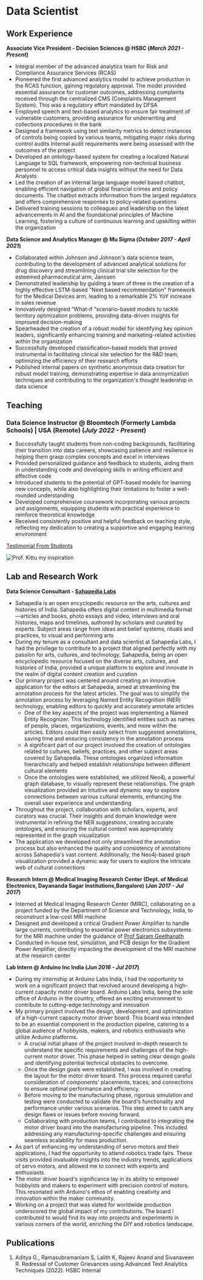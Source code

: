 # Data Scientist

## Work Experience
**Associate Vice President - Decision Sciences @ HSBC (_March 2021 - Present_)**
- Integral member of the advanced analytics team for Risk and Compliance Assurance Services (RCAS)
- Pioneered the first advanced analytics model to achieve production in the RCAS function, gaining regulatory approval. The model provided 
essential assurance for customer outcomes, addressing complaints received through the centralized CMS (Complaints Management System). This was a regulatory effort mandated by DFSA
- Employed speech and text-based analytics to ensure fair treatment of vulnerable customers, providing assurance for underwriting and 
collections procedures in the bank
- Designed a framework using text similarity metrics to detect instances of controls being copied by various teams, mitigating major risks during 
control audits Internal audit requirements were being assessed with the outcomes of the project
- Developed an ontology-based system for creating a localized Natural Language to SQL framework, empowering non-technical business 
personnel to access critical data insights without the need for Data Analysts
- Led the creation of an internal large language model based chatbot, enabling efficient navigation of global financial crimes and policy 
documents. The chatbot extracts information from the largest regulators and offers comprehensive responses to policy-related questions
- Delivered training sessions to colleagues and leadership on the latest advancements in AI and the foundational principles of Machine Learning,
fostering a culture of continuous learning and upskilling within the organization

**Data Science and Analytics Manager @ Mu Sigma (_October 2017 - April 2021_)**
- Collaborated within Johnson and Johnson's data science team, contributing to the development of advanced analytical solutions for drug 
discovery and streamlining clinical trial site selection for the esteemed pharmaceutical arm, Janssen
- Demonstrated leadership by guiding a team of three in the creation of a highly effective LSTM-based "Next based recommendation" 
framework for the Medical Devices arm, leading to a remarkable 2% YoY increase in sales revenue
- Innovatively designed “What-if “scenario-based models to tackle territory optimization problems, providing data-driven insights for improved 
decision-making
- Spearheaded the creation of a robust model for identifying key opinion leaders, significantly enhancing training and marketing-related activities 
within the organization
- Successfully developed classification-based models that proved instrumental in facilitating clinical site selection for the R&D team, optimizing 
the efficiency of their research efforts
- Published internal papers on synthetic anonymous data creation for robust model training, demonstrating expertise in data anonymization 
techniques and contributing to the organization's thought leadership in data science

## Teaching
### Data Science Instructor @ Bloomtech (Formerly Lambda Schools) | USA (Remote) (_July 2022 - Present_)
- Successfully taught students from non-coding backgrounds, facilitating their transition into data careers, showcasing patience and resilience in 
helping them grasp complex concepts and excel in interviews
- Provided personalized guidance and feedback to students, aiding them in understanding code and developing skills in writing efficient and 
effective code
- Introduced students to the potential of GPT-based models for learning new concepts, while also highlighting their limitations to foster a well-rounded understanding
- Developed comprehensive coursework incorporating various projects and assignments, equipping students with practical experience to 
reinforce theoretical knowledge
- Received consistently positive and helpful feedback on teaching style, reflecting my dedication to creating a supportive and engaging learning 
environment

[Testimonial From Students](https://drive.google.com/file/d/1JjY1-1kASLo2-8KvOwMSKg6FnsyRHqV4/view?usp=sharing)


![Prof. Kittu my inspiration](/assets/img/kittu_2.jpg)
## Lab and Research Work
**Data Science Consultant - [Sahapedia Labs](https://www.sahapedia.org/about-us)**
- Sahapedia is an open encyclopedic resource on the arts, cultures and histories of India. Sahapedia offers digital content in multimedia format—articles and books, photo essays and video, interviews and oral histories, maps and timelines, authored by scholars and curated by experts. Subject areas range from ideas and belief systems, rituals and practices, to visual and performing arts
- During my tenure as a consultant and data scientist at Sahapedia Labs, I had the privilege to contribute to a project that aligned perfectly with my passion for arts, cultures, and technology. Sahapedia, being an open encyclopedic resource focused on the diverse arts, cultures, and histories of India, provided a unique platform to explore and innovate in the realm of digital content creation and curation
- Our primary project was centered around creating an innovative application for the editors at Sahapedia, aimed at streamlining the annotation process for the latest articles. The goal was to simplify the annotation process by leveraging Named Entity Recognition (NER) technology, enabling editors to quickly and accurately annotate articles
  - One of the key aspects of the project was implementing a Named Entity Recognizer. This technology identified entities such as names of people, places, organizations, events, and more within the articles. Editors could then easily select from suggested annotations, saving time and ensuring consistency in the annotation process
  - A significant part of our project involved the creation of ontologies related to cultures, beliefs, practices, and other subject areas covered by Sahapedia. These ontologies organized information hierarchically and helped establish relationships between different cultural elements
  - Once the ontologies were established, we utilized Neo4j, a powerful graph database, to visually represent these relationships. The graph visualization provided an intuitive and dynamic way to explore connections between various cultural elements, enhancing the overall user experience and understanding
- Throughout the project, collaboration with scholars, experts, and curators was crucial. Their insights and domain knowledge were instrumental in refining the NER suggestions, creating accurate ontologies, and ensuring the cultural context was appropriately represented in the graph visualization
- The application we developed not only streamlined the annotation process but also enhanced the quality and consistency of annotations across Sahapedia's vast content. Additionally, the Neo4j-based graph visualization provided a dynamic way for users to explore the intricate web of cultural connections

**Research Intern @ Medical Imaging Research Center (Dept. of Medical Electronics, Dayananda Sagar Institutions,Bangalore) (_Jan 2017 - Jul 2017_)**
- Interned at Medical Imaging Research Center (MIRC), collaborating on a project funded by the Department of Science and Technology, India, 
to reconstruct a low-cost MRI machine
- Designed and developed a critical Gradient Power Amplifier to handle large currents, contributing to essential power electronics subsystems 
for the MRI machine under the guidance of [Prof Sairam Geethanath](https://mr.research.columbia.edu/content/sairam-geethanath)
- Conducted in-house test, simulation, and PCB design for the Gradient Power Amplifier, directly impacting the development of the MRI 
machine at the research center

**Lab Intern @ Arduino Inc India (_Jun 2016 - Jul 2017_)**
- During my internship at Arduino Labs India, I had the opportunity to work on a significant project that revolved around developing a high-current capacity motor driver board. Arduino Labs India, being the sole office of Arduino in the country, offered an exciting environment to contribute to cutting-edge technology and innovation
- My primary project involved the design, development, and optimization of a high-current capacity motor driver board. This board was intended to be an essential component in the production pipeline, catering to a global audience of hobbyists, makers, and robotics enthusiasts who utilize Arduino platforms.
  - A crucial initial phase of the project involved in-depth research to understand the specific requirements and challenges of the high-current motor driver. This phase helped in setting clear design goals and identifying potential technical obstacles to overcome.
  - Once the design goals were established, I was involved in creating the layout for the motor driver board. This process required careful consideration of components' placements, traces, and connections to ensure optimal performance and efficiency.
  - Before moving to the manufacturing phase, rigorous simulation and testing were conducted to validate the board's functionality and performance under various scenarios. This step aimed to catch any design flaws or issues before moving forward.
  - Collaborating with production teams, I contributed to integrating the motor driver board into the manufacturing pipeline. This included addressing any manufacturing-specific challenges and ensuring seamless scalability for mass production.
- As part of enhancing my understanding of servo motors and their applications, I had the opportunity to attend robotics trade fairs. These visits provided invaluable insights into the industry trends, applications of servo motors, and allowed me to connect with experts and enthusiasts.
- The motor driver board's significance lay in its ability to empower hobbyists and makers to experiment with precision control of motors. This resonated with Arduino's ethos of enabling creativity and innovation within the maker community.
- Working on a project that was slated for worldwide production underscored the global impact of my contributions. The board I contributed to would find its way into projects and experiments in various corners of the world, enriching the DIY and robotics landscape.


## Publications
1. Aditya G., Ramasubramaniam S, Lalith K, Rajeev Anand and Sivanaveen R. Redressal of Customer Grievances using Advanced Text Analytics Techniques (2022). HSBC Internal
